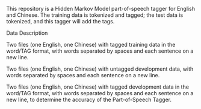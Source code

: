 This repository is a Hidden Markov Model part-of-speech tagger for English and Chinese. The training data is tokenized and tagged; the test data is tokenized, and this tagger will add the tags.

Data Description

Two files (one English, one Chinese) with tagged training data in the word/TAG format, with words separated by spaces and each sentence on a new line.

Two files (one English, one Chinese) with untagged development data, with words separated by spaces and each sentence on a new line.

Two files (one English, one Chinese) with tagged development data in the word/TAG format, with words separated by spaces and each sentence on a new line, to determine the accuracy of the Part-of-Speech Tagger.
